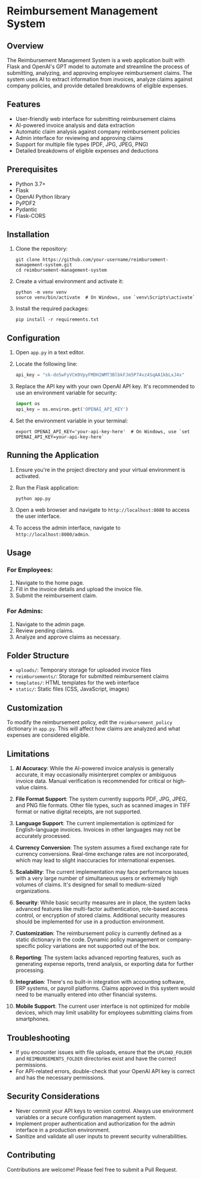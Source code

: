 # Reimbursement Management System

## Overview

The Reimbursement Management System is a web application built with Flask and OpenAI's GPT model to automate and streamline the process of submitting, analyzing, and approving employee reimbursement claims. The system uses AI to extract information from invoices, analyze claims against company policies, and provide detailed breakdowns of eligible expenses.

## Features

- User-friendly web interface for submitting reimbursement claims
- AI-powered invoice analysis and data extraction
- Automatic claim analysis against company reimbursement policies
- Admin interface for reviewing and approving claims
- Support for multiple file types (PDF, JPG, JPEG, PNG)
- Detailed breakdowns of eligible expenses and deductions

## Prerequisites

- Python 3.7+
- Flask
- OpenAI Python library
- PyPDF2
- Pydantic
- Flask-CORS

## Installation

1. Clone the repository:
   ```
   git clone https://github.com/your-username/reimbursement-management-system.git
   cd reimbursement-management-system
   ```

2. Create a virtual environment and activate it:
   ```
   python -m venv venv
   source venv/bin/activate  # On Windows, use `venv\Scripts\activate`
   ```

3. Install the required packages:
   ```
   pip install -r requirements.txt
   ```

## Configuration

1. Open `app.py` in a text editor.

2. Locate the following line:
   ```python
   api_key = "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"
   ```

3. Replace the API key with your own OpenAI API key. It's recommended to use an environment variable for security:
   ```python
   import os
   api_key = os.environ.get('OPENAI_API_KEY')
   ```

4. Set the environment variable in your terminal:
   ```
   export OPENAI_API_KEY='your-api-key-here'  # On Windows, use `set OPENAI_API_KEY=your-api-key-here`
   ```

## Running the Application

1. Ensure you're in the project directory and your virtual environment is activated.

2. Run the Flask application:
   ```
   python app.py
   ```

3. Open a web browser and navigate to `http://localhost:8080` to access the user interface.

4. To access the admin interface, navigate to `http://localhost:8080/admin`.

## Usage

### For Employees:
1. Navigate to the home page.
2. Fill in the invoice details and upload the invoice file.
3. Submit the reimbursement claim.

### For Admins:
1. Navigate to the admin page.
2. Review pending claims.
3. Analyze and approve claims as necessary.

## Folder Structure

- `uploads/`: Temporary storage for uploaded invoice files
- `reimbursements/`: Storage for submitted reimbursement claims
- `templates/`: HTML templates for the web interface
- `static/`: Static files (CSS, JavaScript, images)

## Customization

To modify the reimbursement policy, edit the `reimbursement_policy` dictionary in `app.py`. This will affect how claims are analyzed and what expenses are considered eligible.

## Limitations

1. **AI Accuracy**: While the AI-powered invoice analysis is generally accurate, it may occasionally misinterpret complex or ambiguous invoice data. Manual verification is recommended for critical or high-value claims.

2. **File Format Support**: The system currently supports PDF, JPG, JPEG, and PNG file formats. Other file types, such as scanned images in TIFF format or native digital receipts, are not supported.

3. **Language Support**: The current implementation is optimized for English-language invoices. Invoices in other languages may not be accurately processed.

4. **Currency Conversion**: The system assumes a fixed exchange rate for currency conversions. Real-time exchange rates are not incorporated, which may lead to slight inaccuracies for international expenses.

5. **Scalability**: The current implementation may face performance issues with a very large number of simultaneous users or extremely high volumes of claims. It's designed for small to medium-sized organizations.

6. **Security**: While basic security measures are in place, the system lacks advanced features like multi-factor authentication, role-based access control, or encryption of stored claims. Additional security measures should be implemented for use in a production environment.

7. **Customization**: The reimbursement policy is currently defined as a static dictionary in the code. Dynamic policy management or company-specific policy variations are not supported out of the box.

8. **Reporting**: The system lacks advanced reporting features, such as generating expense reports, trend analysis, or exporting data for further processing.

9. **Integration**: There's no built-in integration with accounting software, ERP systems, or payroll platforms. Claims approved in this system would need to be manually entered into other financial systems.

10. **Mobile Support**: The current user interface is not optimized for mobile devices, which may limit usability for employees submitting claims from smartphones.

## Troubleshooting

- If you encounter issues with file uploads, ensure that the `UPLOAD_FOLDER` and `REIMBURSEMENTS_FOLDER` directories exist and have the correct permissions.
- For API-related errors, double-check that your OpenAI API key is correct and has the necessary permissions.

## Security Considerations

- Never commit your API keys to version control. Always use environment variables or a secure configuration management system.
- Implement proper authentication and authorization for the admin interface in a production environment.
- Sanitize and validate all user inputs to prevent security vulnerabilities.

## Contributing

Contributions are welcome! Please feel free to submit a Pull Request.

